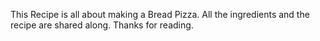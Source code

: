 This Recipe is all about making a Bread Pizza.
All the ingredients and the recipe are shared along.
Thanks for reading.